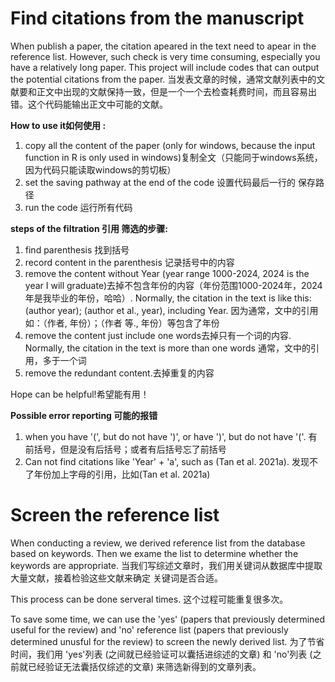 # Find citations from the manuscript
When publish a paper, the citation apeared in the text need to apear in the reference list. However, such check is very time consuming, especially you have a relatively long paper.
This project will include codes that can output the potential citations from the paper.
当发表文章的时候，通常文献列表中的文献要和正文中出现的文献保持一致，但是一个一个去检查耗费时间，而且容易出错。这个代码能输出正文中可能的文献。

**How to use it如何使用 :**
1. copy all the content of the paper (only for windows, because the input function in R is only used in windows)复制全文（只能同于windows系统，因为代码只能读取windows的剪切板）
2. set the saving pathway at the end of the code 设置代码最后一行的 保存路径
3. run the code 运行所有代码

**steps of the filtration 引用 筛选的步骤:**
1. find parenthesis 找到括号
2. record content in the parenthesis 记录括号中的内容
3. remove the content without Year (year range 1000-2024, 2024 is the year I will graduate)去掉不包含年份的内容（年份范围1000-2024年，2024年是我毕业的年份，哈哈）. Normally, the citation in the text is like this: (author year); (author et al., year), including Year. 因为通常，文中的引用如：（作者, 年份）；（作者 等., 年份）等包含了年份
4. remove the content just include one words去掉只有一个词的内容. Normally, the citation in the text is more than one words 通常，文中的引用，多于一个词
5. remove the redundant content.去掉重复的内容

Hope can be helpful!希望能有用！

**Possible error reporting 可能的报错**
1. when you have '(', but do not have ')', or have ')', but do not have '('. 有前括号，但是没有后括号；或者有后括号忘了前括号
2. Can not find citations like 'Year' + 'a', such as (Tan et al. 2021a). 发现不了年份加上字母的引用，比如(Tan et al. 2021a)


# Screen the reference list
When conducting a review, we derived reference list from the database based on keywords. Then we exame the list to determine whether the keywords are appropriate. 当我们写综述文章时，我们用关键词从数据库中提取大量文献，接着检验这些文献来确定 关键词是否合适。


This process can be done serveral times. 这个过程可能重复很多次。


To save some time, we can use the 'yes' (papers that previously determined useful for the review) and 'no' reference list (papers that previously determined unusful for the review) to screen the newly derived list. 为了节省时间，我们用 'yes'列表 (之间就已经验证可以囊括进综述的文章) 和 'no'列表 (之前就已经验证无法囊括仅综述的文章) 来筛选新得到的文章列表。
